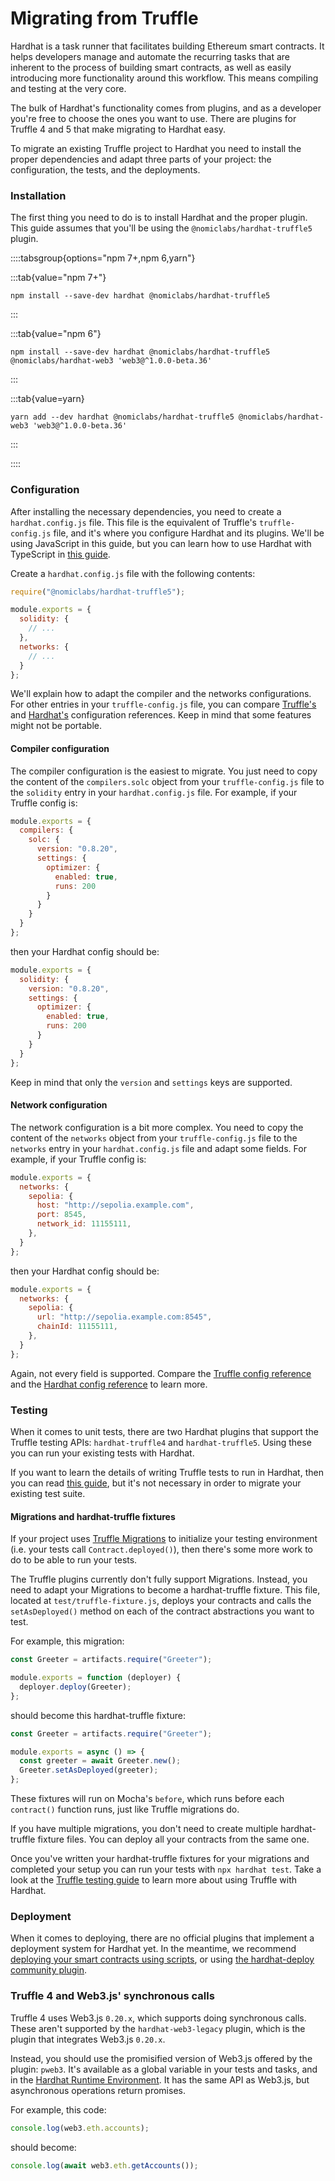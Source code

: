 # Migrating from Truffle

Hardhat is a task runner that facilitates building Ethereum smart contracts. It helps developers manage and automate the recurring tasks that are inherent to the process of building smart contracts, as well as easily introducing more functionality around this workflow. This means compiling and testing at the very core.

The bulk of Hardhat's functionality comes from plugins, and as a developer you're free to choose the ones you want to use. There are plugins for Truffle 4 and 5 that make migrating to Hardhat easy.

To migrate an existing Truffle project to Hardhat you need to install the proper dependencies and adapt three parts of your project: the configuration, the tests, and the deployments.

### Installation

The first thing you need to do is to install Hardhat and the proper plugin. This guide assumes that you'll be using the `@nomiclabs/hardhat-truffle5` plugin.

::::tabsgroup{options="npm 7+,npm 6,yarn"}

:::tab{value="npm 7+"}

```
npm install --save-dev hardhat @nomiclabs/hardhat-truffle5
```

:::

:::tab{value="npm 6"}

```
npm install --save-dev hardhat @nomiclabs/hardhat-truffle5 @nomiclabs/hardhat-web3 'web3@^1.0.0-beta.36'
```

:::

:::tab{value=yarn}

```
yarn add --dev hardhat @nomiclabs/hardhat-truffle5 @nomiclabs/hardhat-web3 'web3@^1.0.0-beta.36'
```

:::

::::

### Configuration

After installing the necessary dependencies, you need to create a `hardhat.config.js` file. This file is the equivalent of Truffle's `truffle-config.js` file, and it's where you configure Hardhat and its plugins. We'll be using JavaScript in this guide, but you can learn how to use Hardhat with TypeScript in [this guide](/hardhat-runner/docs/guides/typescript).

Create a `hardhat.config.js` file with the following contents:

```js
require("@nomiclabs/hardhat-truffle5");

module.exports = {
  solidity: {
    // ...
  },
  networks: {
    // ...
  }
};
```

We'll explain how to adapt the compiler and the networks configurations. For other entries in your `truffle-config.js` file, you can compare [Truffle's](https://trufflesuite.com/docs/truffle/reference/configuration/) and [Hardhat's](/hardhat-runner/docs/config) configuration references. Keep in mind that some features might not be portable.

#### Compiler configuration

The compiler configuration is the easiest to migrate. You just need to copy the content of the `compilers.solc` object from your `truffle-config.js` file to the `solidity` entry in your `hardhat.config.js` file. For example, if your Truffle config is:

```js
module.exports = {
  compilers: {
    solc: {
      version: "0.8.20",
      settings: {
        optimizer: {
          enabled: true,
          runs: 200
        }
      }
    }
  }
};
```

then your Hardhat config should be:

```js
module.exports = {
  solidity: {
    version: "0.8.20",
    settings: {
      optimizer: {
        enabled: true,
        runs: 200
      }
    }
  }
};
```

Keep in mind that only the `version` and `settings` keys are supported.

#### Network configuration

The network configuration is a bit more complex. You need to copy the content of the `networks` object from your `truffle-config.js` file to the `networks` entry in your `hardhat.config.js` file and adapt some fields. For example, if your Truffle config is:

```js
module.exports = {
  networks: {
    sepolia: {
      host: "http://sepolia.example.com",
      port: 8545,
      network_id: 11155111,
    },
  }
};
```

then your Hardhat config should be:

```js
module.exports = {
  networks: {
    sepolia: {
      url: "http://sepolia.example.com:8545",
      chainId: 11155111,
    },
  }
};
```

Again, not every field is supported. Compare the [Truffle config reference](https://trufflesuite.com/docs/truffle/reference/configuration/#networks) and the [Hardhat config reference](/hardhat-runner/docs/config#json-rpc-based-networks) to learn more.

### Testing

When it comes to unit tests, there are two Hardhat plugins that support the Truffle testing APIs: `hardhat-truffle4` and `hardhat-truffle5`. Using these you can run your existing tests with Hardhat.

If you want to learn the details of writing Truffle tests to run in Hardhat, then you can read [this guide](./truffle-testing.md), but it's not necessary in order to migrate your existing test suite.

#### Migrations and hardhat-truffle fixtures

If your project uses [Truffle Migrations](https://www.trufflesuite.com/docs/truffle/getting-started/running-migrations) to initialize your testing environment (i.e. your tests call `Contract.deployed()`), then there's some more work to do to be able to run your tests.

The Truffle plugins currently don't fully support Migrations. Instead, you need to adapt your Migrations to become a hardhat-truffle fixture. This file, located at `test/truffle-fixture.js`, deploys your contracts and calls the `setAsDeployed()` method on each of the contract abstractions you want to test.

For example, this migration:

```js
const Greeter = artifacts.require("Greeter");

module.exports = function (deployer) {
  deployer.deploy(Greeter);
};
```

should become this hardhat-truffle fixture:

```js
const Greeter = artifacts.require("Greeter");

module.exports = async () => {
  const greeter = await Greeter.new();
  Greeter.setAsDeployed(greeter);
};
```

These fixtures will run on Mocha's `before`, which runs before each `contract()` function runs, just like Truffle migrations do.

If you have multiple migrations, you don't need to create multiple hardhat-truffle fixture files. You can deploy all your contracts from the same one.

Once you've written your hardhat-truffle fixtures for your migrations and completed your setup you can run your tests with `npx hardhat test`. Take a look at the [Truffle testing guide](/guides/truffle-testing.md) to learn more about using Truffle with Hardhat.

### Deployment

When it comes to deploying, there are no official plugins that implement a deployment system for Hardhat yet. In the meantime, we recommend [deploying your smart contracts using scripts](../guides/deploying.md), or using [the hardhat-deploy community plugin](https://github.com/wighawag/hardhat-deploy/tree/master).

### Truffle 4 and Web3.js' synchronous calls

Truffle 4 uses Web3.js `0.20.x`, which supports doing synchronous calls. These aren't supported by the `hardhat-web3-legacy` plugin, which is the plugin that integrates Web3.js `0.20.x`.

Instead, you should use the promisified version of Web3.js offered by the plugin: `pweb3`. It's available as a global variable in your tests and tasks, and in the [Hardhat Runtime Environment](../advanced/hardhat-runtime-environment.md). It has the same API as Web3.js, but asynchronous operations return promises.

For example, this code:

```js
console.log(web3.eth.accounts);
```

should become:

```js
console.log(await web3.eth.getAccounts());
```
